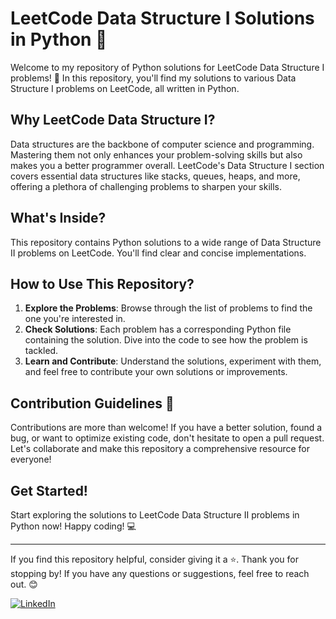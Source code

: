 # LeetCode Data Structure I Solutions in Python 🐍

Welcome to my repository of Python solutions for LeetCode Data Structure I problems! 🚀 In this repository, you'll find my solutions to various Data Structure I problems on LeetCode, all written in Python.

## Why LeetCode Data Structure I?

Data structures are the backbone of computer science and programming. Mastering them not only enhances your problem-solving skills but also makes you a better programmer overall. LeetCode's Data Structure I section covers essential data structures like stacks, queues, heaps, and more, offering a plethora of challenging problems to sharpen your skills.

## What's Inside?

This repository contains Python solutions to a wide range of Data Structure II problems on LeetCode. You'll find clear and concise implementations.

## How to Use This Repository?

1. **Explore the Problems**: Browse through the list of problems to find the one you're interested in.
2. **Check Solutions**: Each problem has a corresponding Python file containing the solution. Dive into the code to see how the problem is tackled.
3. **Learn and Contribute**: Understand the solutions, experiment with them, and feel free to contribute your own solutions or improvements.

## Contribution Guidelines 🤝

Contributions are more than welcome! If you have a better solution, found a bug, or want to optimize existing code, don't hesitate to open a pull request. Let's collaborate and make this repository a comprehensive resource for everyone!

## Get Started!

Start exploring the solutions to LeetCode Data Structure II problems in Python now! Happy coding! 💻

---

If you find this repository helpful, consider giving it a ⭐️. Thank you for stopping by! If you have any questions or suggestions, feel free to reach out. 😊 


[![LinkedIn](https://img.shields.io/badge/LinkedIn-%230077B5.svg?logo=linkedin&logoColor=white)](https://linkedin.com/in/https://www.linkedin.com/in/aditivaidya10/)
